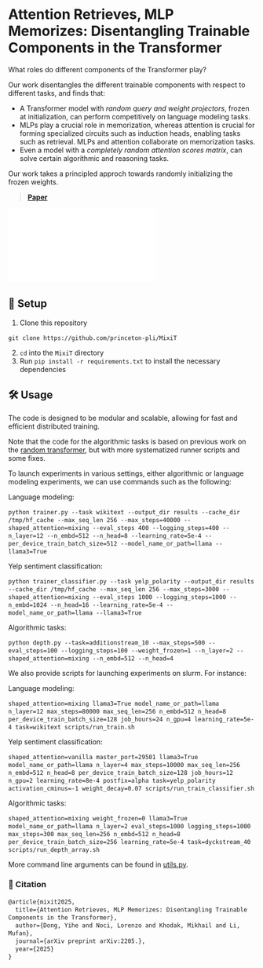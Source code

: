 # Attention Retrieves, MLP Memorizes: Disentangling Trainable Components in the Transformer

What roles do different components of the Transformer play?

Our work disentangles the different trainable components with respect to different tasks, and finds that:
* A Transformer model with *random query and weight projectors*, frozen at initialization, can perform competitively on language modeling tasks. 
* MLPs play a crucial role in memorization, whereas attention is crucial for forming specialized circuits such as induction heads, enabling tasks such as retrieval. MLPs and attention collaborate on memorization tasks.
* Even a model with a *completely random attention scores matrix*, can solve certain algorithmic and reasoning tasks.

Our work takes a principled approch towards randomly initializing the frozen weights.
    
> **[Paper](arxiv.org/)**

![Architecture overview](models_diagram.pdf)
    
## 🚀 Setup

1. Clone this repository
```
git clone https://github.com/princeton-pli/MixiT
```
2. `cd` into the `MixiT` directory
3. Run `pip install -r requirements.txt` to install the necessary dependencies

## 🛠️ Usage
    
The code is designed to be modular and scalable, allowing for fast and efficient distributed training.

Note that the code for the algorithmic tasks is based on previous work on the [random transformer](https://github.com/fjzzq2002/random_transformers/tree/main), but with more systematized runner scripts and some fixes.


To launch experiments in various settings, either algorithmic or language modeling experiments, we can use commands such as the following:
    
Language modeling:
```
python trainer.py --task wikitext --output_dir results --cache_dir /tmp/hf_cache --max_seq_len 256 --max_steps=40000 --shaped_attention=mixing --eval_steps 400 --logging_steps=400 --n_layer=12 --n_embd=512 --n_head=8 --learning_rate=5e-4 --per_device_train_batch_size=512 --model_name_or_path=llama --llama3=True
```

Yelp sentiment classification:
```
python trainer_classifier.py --task yelp_polarity --output_dir results --cache_dir /tmp/hf_cache --max_seq_len 256 --max_steps=3000 --shaped_attention=mixing --eval_steps 1000 --logging_steps=1000 --n_embd=1024 --n_head=16 --learning_rate=5e-4 --model_name_or_path=llama --llama3=True
```

Algorithmic tasks:
```
python depth.py --task=additionstream_10 --max_steps=500 --eval_steps=100 --logging_steps=100 --weight_frozen=1 --n_layer=2 --shaped_attention=mixing --n_embd=512 --n_head=4
```
    
We also provide scripts for launching experiments on slurm. For instance:

Language modeling:    
```
shaped_attention=mixing llama3=True model_name_or_path=llama n_layer=12 max_steps=80000 max_seq_len=256 n_embd=512 n_head=8 per_device_train_batch_size=128 job_hours=24 n_gpu=4 learning_rate=5e-4 task=wikitext scripts/run_train.sh
```

Yelp sentiment classification:
```
shaped_attention=vanilla master_port=29501 llama3=True model_name_or_path=llama n_layer=4 max_steps=10000 max_seq_len=256 n_embd=512 n_head=8 per_device_train_batch_size=128 job_hours=12 n_gpu=2 learning_rate=8e-4 postfix=alpha task=yelp_polarity activation_cminus=-1 weight_decay=0.07 scripts/run_train_classifier.sh
```

Algorithmic tasks:
```
shaped_attention=mixing weight_frozen=0 llama3=True model_name_or_path=llama n_layer=2 eval_steps=1000 logging_steps=1000 max_steps=300 max_seq_len=256 n_embd=512 n_head=8 per_device_train_batch_size=256 learning_rate=5e-4 task=dyckstream_40 scripts/run_depth_array.sh
```
    
More command line arguments can be found in [utils.py](utils.py).

### 👋 Citation
```
@article{mixit2025,
  title={Attention Retrieves, MLP Memorizes: Disentangling Trainable Components in the Transformer},
  author={Dong, Yihe and Noci, Lorenzo and Khodak, Mikhail and Li, Mufan},
  journal={arXiv preprint arXiv:2205.},
  year={2025}
}
```
